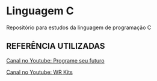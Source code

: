 # Linguagem C
Repositório para estudos da linguagem de programação C


## REFERÊNCIA UTILIZADAS

[Canal no Youtube: Programe seu futuro](https://www.youtube.com/playlist?list=PLqJK4Oyr5WSjjEQCKkX6oXFORZX7ro3DA)

[Canal no Youtube: WR Kits](https://www.youtube.com/playlist?list=PLZ8dBTV2_5HTGGtrPxDB7zx8J5VMuXdob)